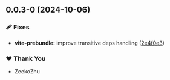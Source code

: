 ## 0.0.3-0 (2024-10-06)

### 🩹 Fixes

- **vite-prebundle:** improve transitive deps handling ([2e4f0e3](https://github.com/ZeekoZhu/js-prelude/commit/2e4f0e3))

### ❤️ Thank You

- ZeekoZhu
